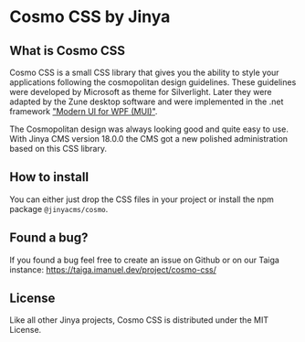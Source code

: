 # Cosmo CSS by Jinya
## What is Cosmo CSS
Cosmo CSS is a small CSS library that gives you the ability to style your applications following the cosmopolitan design guidelines.
These guidelines were developed by Microsoft as theme for Silverlight. Later they were adapted by the Zune desktop software and were implemented in the .net framework ["Modern UI for WPF (MUI)"](https://github.com/firstfloorsoftware/mui).

The Cosmopolitan design was always looking good and quite easy to use. With Jinya CMS version 18.0.0 the CMS got a new polished administration based on this CSS library.

## How to install
You can either just drop the CSS files in your project or install the npm package `@jinyacms/cosmo`.

## Found a bug?
If you found a bug feel free to create an issue on Github or on our Taiga instance: https://taiga.imanuel.dev/project/cosmo-css/

## License
Like all other Jinya projects, Cosmo CSS is distributed under the MIT License.